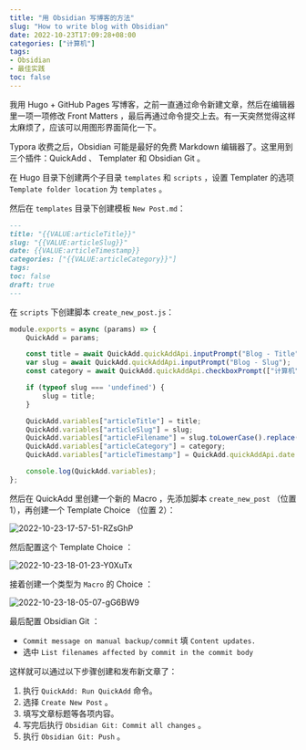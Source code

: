 ```yaml
---
title: "用 Obsidian 写博客的方法"
slug: "How to write blog with Obsidian"
date: 2022-10-23T17:09:28+08:00
categories: ["计算机"]
tags:
- Obsidian
- 最佳实践
toc: false
---
```


我用 Hugo + GitHub Pages 写博客，之前一直通过命令新建文章，然后在编辑器里一项一项修改 Front Matters ，最后再通过命令提交上去。有一天突然觉得这样太麻烦了，应该可以用图形界面简化一下。

Typora 收费之后，Obsidian 可能是最好的免费 Markdown 编辑器了。这里用到三个插件：QuickAdd 、 Templater 和 Obsidian Git 。

在 Hugo 目录下创建两个子目录 `templates` 和 `scripts` ，设置 Templater 的选项 `Template folder location` 为 `templates` 。

然后在 `templates` 目录下创建模板 `New Post.md`：

```markdown
---
title: "{{VALUE:articleTitle}}"
slug: "{{VALUE:articleSlug}}"
date: {{VALUE:articleTimestamp}}
categories: ["{{VALUE:articleCategory}}"]
tags:
toc: false
draft: true
---


```

在 `scripts` 下创建脚本 `create_new_post.js`：

```javascript
module.exports = async (params) => {
    QuickAdd = params;

    const title = await QuickAdd.quickAddApi.inputPrompt("Blog - Title");
    var slug = await QuickAdd.quickAddApi.inputPrompt("Blog - Slug");
    const category = await QuickAdd.quickAddApi.checkboxPrompt(["计算机", "青梅煮酒", "行见"], ["计算机"]);

    if (typeof slug === 'undefined') {
        slug = title;
    }

    QuickAdd.variables["articleTitle"] = title;
    QuickAdd.variables["articleSlug"] = slug;
    QuickAdd.variables["articleFilename"] = slug.toLowerCase().replace(/[^A-Za-z0-9\s]/g, '').replace(/\s+/g, '-');
    QuickAdd.variables["articleCategory"] = category;
    QuickAdd.variables["articleTimestamp"] = QuickAdd.quickAddApi.date.now('YYYY-MM-DDTHH:mm:ssZ');

    console.log(QuickAdd.variables);
};
```

然后在 QuickAdd 里创建一个新的 Macro ，先添加脚本 `create_new_post` （位置 1），再创建一个 Template Choice （位置 2）：

![2022-10-23-17-57-51-RZsGhP](https://raw.githubusercontent.com/xbot/image-hosting/master/blog/2022-10-23-17-57-51-RZsGhP.png)

然后配置这个 Template Choice ：

![2022-10-23-18-01-23-Y0XuTx](https://raw.githubusercontent.com/xbot/image-hosting/master/blog/2022-10-23-18-01-23-Y0XuTx.png)

接着创建一个类型为 `Macro` 的 Choice ：

![2022-10-23-18-05-07-gG6BW9](https://raw.githubusercontent.com/xbot/image-hosting/master/blog/2022-10-23-18-05-07-gG6BW9.png)

最后配置 Obsidian Git ：

-   `Commit message on manual backup/commit` 填 `Content updates.`
-   选中 `List filenames affected by commit in the commit body`

这样就可以通过以下步骤创建和发布新文章了：

1. 执行 `QuickAdd: Run QuickAdd` 命令。
2. 选择 `Create New Post` 。
3. 填写文章标题等各项内容。
4. 写完后执行 `Obsidian Git: Commit all changes` 。
5. 执行 `Obsidian Git: Push` 。
